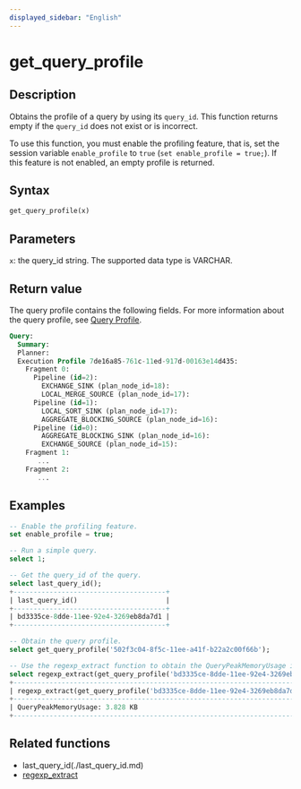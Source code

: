 ```yaml
---
displayed_sidebar: "English"
---
```


# get_query_profile

## Description

Obtains the profile of a query by using its `query_id`. This function returns empty if the `query_id` does not exist or is incorrect.

To use this function, you must enable the profiling feature, that is, set the session variable `enable_profile` to `true` (`set enable_profile = true;`). If this feature is not enabled, an empty profile is returned.

## Syntax

```Haskell
get_query_profile(x)
```

## Parameters

`x`: the query_id string. The supported data type is VARCHAR.

## Return value

The query profile contains the following fields. For more information about the query profile, see [Query Profile](../../../administration/query_profile.md).

```SQL
Query:
  Summary:
  Planner:
  Execution Profile 7de16a85-761c-11ed-917d-00163e14d435:
    Fragment 0:
      Pipeline (id=2):
        EXCHANGE_SINK (plan_node_id=18):
        LOCAL_MERGE_SOURCE (plan_node_id=17):
      Pipeline (id=1):
        LOCAL_SORT_SINK (plan_node_id=17):
        AGGREGATE_BLOCKING_SOURCE (plan_node_id=16):
      Pipeline (id=0):
        AGGREGATE_BLOCKING_SINK (plan_node_id=16):
        EXCHANGE_SOURCE (plan_node_id=15):
    Fragment 1:
       ...
    Fragment 2:
       ...
```

## Examples

```sql
-- Enable the profiling feature.
set enable_profile = true;

-- Run a simple query.
select 1;

-- Get the query_id of the query.
select last_query_id();
+--------------------------------------+
| last_query_id()                      |
+--------------------------------------+
| bd3335ce-8dde-11ee-92e4-3269eb8da7d1 |
+--------------------------------------+

-- Obtain the query profile.
select get_query_profile('502f3c04-8f5c-11ee-a41f-b22a2c00f66b');

-- Use the regexp_extract function to obtain the QueryPeakMemoryUsage in the profile that matches the specified pattern.
select regexp_extract(get_query_profile('bd3335ce-8dde-11ee-92e4-3269eb8da7d1'), 'QueryPeakMemoryUsage: [0-9\.]* [KMGB]*', 0);
+-----------------------------------------------------------------------------------------------------------------------+
| regexp_extract(get_query_profile('bd3335ce-8dde-11ee-92e4-3269eb8da7d1'), 'QueryPeakMemoryUsage: [0-9.]* [KMGB]*', 0) |
+-----------------------------------------------------------------------------------------------------------------------+
| QueryPeakMemoryUsage: 3.828 KB                                                                                        |
+-----------------------------------------------------------------------------------------------------------------------+
```

## Related functions

- last_query_id(./last_query_id.md)
- [regexp_extract](../like-predicate-functions/regexp_extract.md)
